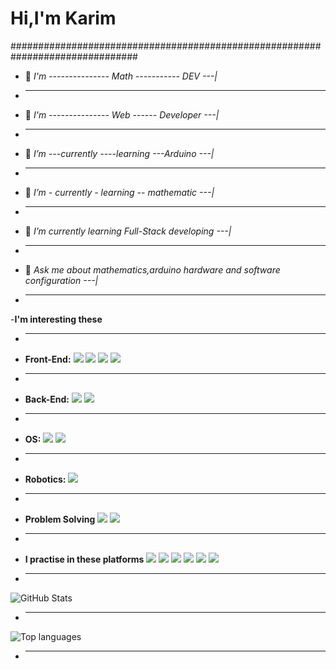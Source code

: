 <h1>Hi,I'm Karim</h1>

###############################################################################
- 🌱 <i>I'm --------------- Math ----------- DEV ---|</i>
- <hr>                                                          
- 🌱 <i>I'm --------------- Web ------ Developer ---|</i>
- <hr>                                                         
- 🌱 <i>I’m ---currently ----learning ---Arduino ---|</i>
- <hr>                                                     
- 🌱 <i>I’m - currently - learning -- mathematic ---|</i>
- <hr>                                                       
- 🌱 <i>I’m currently learning Full-Stack developing ---|</i>
- <hr>                                                                                 
- 💬 <i>Ask me about mathematics,arduino hardware and software configuration ---|</i>
- <hr>
 -<strong>I'm interesting these</strong>       
 - <hr>
 - <strong>Front-End:</strong> <img src="https://img.shields.io/badge/-HTML-e34f26?logo=html5&logoColor=fff">    <img src="https://img.shields.io/badge/-CSS-1572B6?logo=css3&logoColor=fff">   <img src="https://img.shields.io/badge/-JAVASCRIPT-F7DF1E?logo=javascript&logoColor=red">   <img src="https://img.shields.io/badge/-REACT%20JS-61DAFB?logo=reactjs&logoColor=red">
 - <hr>
 - <strong>Back-End:</strong> <img src="https://img.shields.io/badge/-NODE%20JS-339933?logo=nodejs&logoColor=red">    <img src="https://img.shields.io/badge/-MONGODB-47A248?logo=mongodb&logoColor=red">
 - <hr>
 - <strong>OS:</strong> <img src="https://img.shields.io/badge/-KALI%20LINUX-557C94?logo=kalil%20inux&logoColor=red">  <img src="https://img.shields.io/badge/-Windows-0078D6logo=windows&logoColor=red">
 - <hr>
 - <strong>Robotics:</strong> <img src="https://img.shields.io/badge/-ARDUINO-00979D?logo=arduino&logoColor=red">
 - <hr>
 - <strong>Problem Solving</strong> <img src="https://img.shields.io/badge/-PYTHON-3776AB?logo=python&logoColor=yellow">    <img src="https://img.shields.io/badge/-C++-00599C?logo=c++&logoColor=red">       
 - <hr>                        
         

 - <strong>I practise in  these platforms</strong>
 <img src="https://img.shields.io/badge/-CODECHEF-5B4638?logo=codechef&logoColor=red">  <img src="https://img.shields.io/badge/-CODEWARS-B1361E?logo=codewars&logoColor=red">  <img src="https://img.shields.io/badge/-LEETCODE-FFA116?logo=leetcode&logoColor=red">  <img src="https://img.shields.io/badge/-THE%20ALGORITHMS-00BCB4?logo=thealgorithms&logoColor=red">  <img src="https://img.shields.io/badge/-HackerEarth-00EA64?logo=hackerearth&logoColor=red">  <img src="https://img.shields.io/badge/-HackerRank-2C3454logo=hackerrank&logoColor=red">
 - <hr>

![GitHub Stats](https://github-readme-stats.vercel.app/api?username=memmedov-karim&theme=radical)
- <hr>

![Top languages](https://github-readme-stats.vercel.app/api/top-langs/?username=memmedov-karim&show_icons=true&theme=radical)
- <hr>



